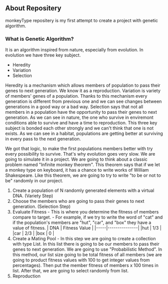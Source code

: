 ## About Repositery
monkeyType repositery is my first attempt to create a project with genetic algorithm.

### What is Genetic Algorithm?
It is an algorithm inspired from nature, especially from evolution. In evolution we have three key subject.
- Heredity
- Variation
- Selection

Heredity is a mechanism which allows members of population to pass their genes to next generation. We know it as a reproduction.
Variation is variety of members' genes of a population. Thanks to this mechanism every generation is different from previous one and we can see changes between generations in a good way or a bad way.
Selection says that not all members in a population have the opportunity to pass their genes to next generation. As we can see in nature, the one who survive in enviremont conditions able to survive and have a time to reproduction.
This three key subject is bonded each other strongly and we can't think that one is not exists. As we can see in a habitat, populations are getting better at surviving in every pass to the next generation.

We got that logic, to make the first populations members better with try every possibility to survive. That's why evolution goes very slow. We are going to simulate it in a project. We are going to think about a classic problem named "Infinite monkey theorem".
This theorem says that if we let a monkey type on keyboard, it has a chance to write works of William Shakespeare. Like this theorem, we are going to try to write "to be or not to be" randomly in our project.

1. Create a population of N randomly generated elements with a virtual DNA. (Variety Step)
2. Choose the members who are going to pass their genes to next generation. (Selection Step)
  1. Evaluate Fitness
    - This is where you determine the fitness of members compare to target.
    - For example, if we try to write the word of "cat" and if the population's members are "hut", "car", and "box" they have a value of fitness.
| DNA | Fitness Value |
|-----|---------------|
|hut  | 1/3           |
|car  | 2/3           |
|box  | 0             |
  2. Create a Mating Pool
    - In this step we are going to create a collection with type List<type>. In this list there is going to be our members to pass their genes to next generation. We are going to use "Probabilistic Method". In this method, our list size going to be total fitness of all members (we are going to product fitness values with 100 to get integer values from percentages). Then put the member fitness of members x 100 times in list. After that, we are going to select randomly from list.
3. Reproduction
